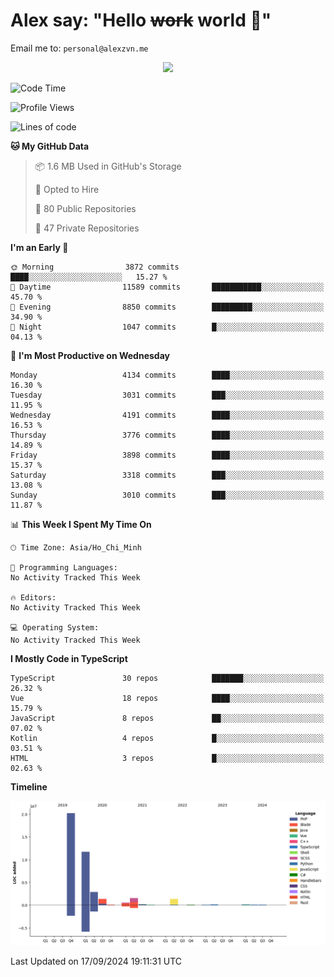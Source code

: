 # Alex say: "Hello ~~work~~ world 🐾"
Email me to: `personal@alexzvn.me`


<p align=center>
  <a href="https://skillicons.dev">
    <img src="https://skillicons.dev/icons?i=ts,js,php,nodejs,bun,vue,nuxt,react,svelte,tauri,laravel,rust,mongodb,docker,electron,redis,rabbitmq,tailwind,git,cloudflare,elysia,mysql,nginx,rollupjs,sentry,ubuntu,yarn,html,css,vite" />
  </a>
</p>

<!--START_SECTION:waka-->
![Code Time](http://img.shields.io/badge/Code%20Time-1%2C066%20hrs%2055%20mins-blue)

![Profile Views](http://img.shields.io/badge/Profile%20Views-0-blue)

![Lines of code](https://img.shields.io/badge/From%20Hello%20World%20I%27ve%20Written-40.6%20million%20lines%20of%20code-blue)

**🐱 My GitHub Data** 

> 📦 1.6 MB Used in GitHub's Storage 
 > 
> 💼 Opted to Hire
 > 
> 📜 80 Public Repositories 
 > 
> 🔑 47 Private Repositories 
 > 
**I'm an Early 🐤** 

```text
🌞 Morning                3872 commits        ████░░░░░░░░░░░░░░░░░░░░░   15.27 % 
🌆 Daytime                11589 commits       ███████████░░░░░░░░░░░░░░   45.70 % 
🌃 Evening                8850 commits        █████████░░░░░░░░░░░░░░░░   34.90 % 
🌙 Night                  1047 commits        █░░░░░░░░░░░░░░░░░░░░░░░░   04.13 % 
```
📅 **I'm Most Productive on Wednesday** 

```text
Monday                   4134 commits        ████░░░░░░░░░░░░░░░░░░░░░   16.30 % 
Tuesday                  3031 commits        ███░░░░░░░░░░░░░░░░░░░░░░   11.95 % 
Wednesday                4191 commits        ████░░░░░░░░░░░░░░░░░░░░░   16.53 % 
Thursday                 3776 commits        ████░░░░░░░░░░░░░░░░░░░░░   14.89 % 
Friday                   3898 commits        ████░░░░░░░░░░░░░░░░░░░░░   15.37 % 
Saturday                 3318 commits        ███░░░░░░░░░░░░░░░░░░░░░░   13.08 % 
Sunday                   3010 commits        ███░░░░░░░░░░░░░░░░░░░░░░   11.87 % 
```


📊 **This Week I Spent My Time On** 

```text
🕑︎ Time Zone: Asia/Ho_Chi_Minh

💬 Programming Languages: 
No Activity Tracked This Week

🔥 Editors: 
No Activity Tracked This Week

💻 Operating System: 
No Activity Tracked This Week
```

**I Mostly Code in TypeScript** 

```text
TypeScript               30 repos            ███████░░░░░░░░░░░░░░░░░░   26.32 % 
Vue                      18 repos            ████░░░░░░░░░░░░░░░░░░░░░   15.79 % 
JavaScript               8 repos             ██░░░░░░░░░░░░░░░░░░░░░░░   07.02 % 
Kotlin                   4 repos             █░░░░░░░░░░░░░░░░░░░░░░░░   03.51 % 
HTML                     3 repos             █░░░░░░░░░░░░░░░░░░░░░░░░   02.63 % 
```



**Timeline**

![Lines of Code chart](https://raw.githubusercontent.com/alexzvn/alexzvn/main/assets/bar_graph.png)


 Last Updated on 17/09/2024 19:11:31 UTC
<!--END_SECTION:waka-->
